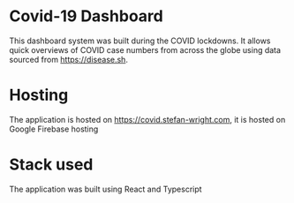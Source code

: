 # Covid-19 Dashboard
This dashboard system was built during the COVID lockdowns. It allows quick overviews of COVID case numbers from across the globe using data sourced from https://disease.sh.

# Hosting
The application is hosted on https://covid.stefan-wright.com, it is hosted on Google Firebase hosting

# Stack used 
The application was built using React and Typescript
